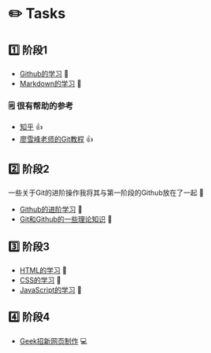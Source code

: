 # :pencil2: Tasks

## :one: 阶段1
- [Github的学习](https://github.com/Tcjig/Tasks/blob/main/Note/Github%E5%AD%A6%E4%B9%A0.md) :open_book:
- [Markdown的学习](https://github.com/Tcjig/Tasks/blob/main/Note/Markdown%E5%AD%A6%E4%B9%A0.md) :open_book:

### :spiral_notepad: 很有帮助的参考
- [知乎](https://zhuanlan.zhihu.com/p/337959303) :thumbsup:
- [廖雪峰老师的Git教程](https://www.liaoxuefeng.com/wiki/896043488029600) :thumbsup:

## :two: 阶段2
一些关于Git的进阶操作我将其与第一阶段的Github放在了一起 :briefcase:
- [Github的进阶学习](https://github.com/Tcjig/Tasks/blob/main/Note/Github%E5%AD%A6%E4%B9%A0.md) :open_book:
- [Git和Github的一些理论知识](https://github.com/Tcjig/Tasks/blob/main/Note/Git%E6%93%8D%E4%BD%9C%E7%9A%84%E4%B8%80%E4%BA%9B%E5%B8%B8%E8%A7%81%E9%97%AE%E9%A2%98%E5%8F%8A%E5%8E%9F%E7%90%86%E8%AE%B2%E8%A7%A3.md) :open_book:

## :three: 阶段3
- [HTML的学习](https://github.com/Tcjig/Tasks/blob/main/Note/HTML%E5%AD%A6%E4%B9%A0.md) :open_book:
- [CSS的学习](https://github.com/Tcjig/Tasks/blob/main/Note/CSS%E5%AD%A6%E4%B9%A0.md) :open_book:
- [JavaScript的学习](https://github.com/Tcjig/Tasks/blob/main/Note/JS%E5%AD%A6%E4%B9%A0.md) :open_book:

## :four: 阶段4
- [Geek招新网页制作](https://github.com/Tcjig/Tcjig.github.io) :computer:

  
  

